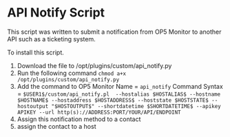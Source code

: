 # API Notify Script
This script was written to submit a notification from OP5 Monitor to another API such as a ticketing system.

To install this script.
1. Download the file to /opt/plugins/custom/api_notify.py
2. Run the following command `chmod a+x /opt/plugins/custom/api_notify.py`
3. Add the command to OP5 Monitor Name = `api_notify` Command Syntax = `$USER1$/custom/api_notify.pl  --hostalias $HOSTALIAS$ --hostname $HOSTNAME$ --hostaddress $HOSTADDRESS$ --hoststate $HOSTSTATE$ --hostoutput "$HOSTOUTPUT$" --shortdatetime $SHORTDATETIME$ --apikey APIKEY --url http(s)://ADDRESS:PORT/YOUR/API/ENDPOINT`
4. Assign this notification method to a contact
5. assign the contact to a host
